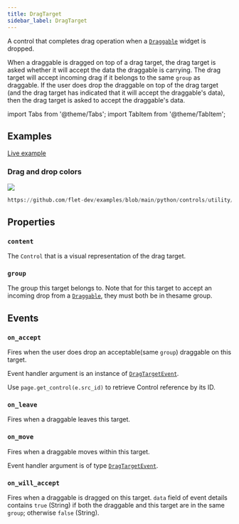 ```yaml
---
title: DragTarget
sidebar_label: DragTarget
---
```


A control that completes drag operation when a [`Draggable`](/docs/controls/draggable) widget is dropped.

When a draggable is dragged on top of a drag target, the drag target is asked whether it will accept the data the draggable is carrying. The drag target will accept incoming drag if it belongs to the same `group` as draggable. If the user does drop the draggable on top of the drag target (and the drag target has indicated that it will accept the draggable's data), then the drag target is asked to accept the draggable's data.

import Tabs from '@theme/Tabs';
import TabItem from '@theme/TabItem';

## Examples

[Live example](https://flet-controls-gallery.fly.dev/utility/draggable)

### Drag and drop colors

<img src="/img/docs/controls/drag-and-drop/drag-drop.gif" className="screenshot-50" />


```python reference
https://github.com/flet-dev/examples/blob/main/python/controls/utility/drag-target-draggable/dragabble-target-example.py
```


## Properties

### `content`

The `Control` that is a visual representation of the drag target.

### `group`

The group this target belongs to. Note that for this target to accept an incoming drop from a [`Draggable`](/docs/controls/draggable), they must both be in thesame group.

## Events

### `on_accept`

Fires when the user does drop an acceptable(same `group`) draggable on this target.

Event handler argument is an instance of [`DragTargetEvent`](/docs/reference/types/dragtargetevent).

Use `page.get_control(e.src_id)` to retrieve Control reference by its ID.

### `on_leave`

Fires when a draggable leaves this target.

### `on_move`

Fires when a draggable moves within this target.

Event handler argument is of type [`DragTargetEvent`](/docs/reference/types/dragtargetevent).

### `on_will_accept`

Fires when a draggable is dragged on this target. `data` field of event details contains `true` (String) if both the draggable and this target are in the same `group`; otherwise `false` (String).
